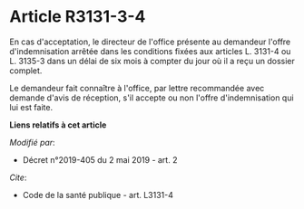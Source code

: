 # Article R3131-3-4

En cas d'acceptation, le directeur de l'office présente au demandeur l'offre d'indemnisation arrêtée dans les conditions
fixées aux articles L. 3131-4 ou L. 3135-3 dans un délai de six mois à compter du jour où il a reçu un dossier complet.

Le demandeur fait connaître à l'office, par lettre recommandée avec demande d'avis de réception, s'il accepte ou non l'offre
d'indemnisation qui lui est faite.

**Liens relatifs à cet article**

_Modifié par_:

  - Décret n°2019-405 du 2 mai 2019 - art. 2

_Cite_:

  - Code de la santé publique - art. L3131-4
